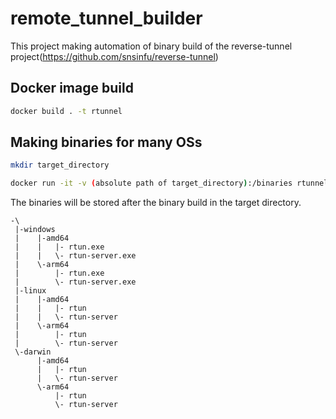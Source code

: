 # remote_tunnel_builder

This project making automation of binary build of the reverse-tunnel project(https://github.com/snsinfu/reverse-tunnel)

## Docker image build

```bash
docker build . -t rtunnel
```


## Making binaries for many OSs

```bash
mkdir target_directory

docker run -it -v (absolute path of target_directory):/binaries rtunnel
```

The binaries will be stored after the binary build in the target directory.

```
-\
 |-windows
 |    |-amd64
 |    |   |- rtun.exe
 |    |   \- rtun-server.exe
 |    \-arm64
 |        |- rtun.exe
 |        \- rtun-server.exe
 |-linux
 |    |-amd64
 |    |   |- rtun
 |    |   \- rtun-server
 |    \-arm64
 |        |- rtun
 |        \- rtun-server
 \-darwin
      |-amd64
      |   |- rtun
      |   \- rtun-server
      \-arm64
          |- rtun
          \- rtun-server
```
